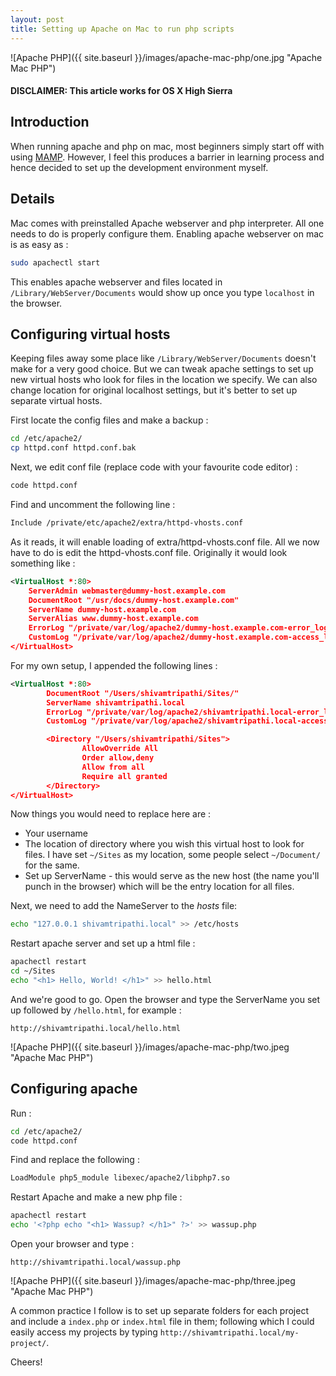 ```yaml
---
layout: post
title: Setting up Apache on Mac to run php scripts
---
```


![Apache PHP]({{ site.baseurl }}/images/apache-mac-php/one.jpg "Apache Mac PHP")

#### DISCLAIMER: This article works for OS X High Sierra

## Introduction
When running apache and php on mac, most beginners simply start off with using [MAMP](http://www.mamp.info/en/index.html). However, I feel this produces a barrier in learning process and hence decided to set up the development environment myself.

## Details
Mac comes with preinstalled Apache webserver and php interpreter. All one needs to do is properly configure them. Enabling apache webserver on mac is as easy as :
```zsh
sudo apachectl start
```
This enables apache webserver and files located in `/Library/WebServer/Documents` would show up once you type `localhost` in the browser.

## Configuring virtual hosts
Keeping files away some place like `/Library/WebServer/Documents` doesn't make for a very good choice. But we can tweak apache settings to set up new virtual hosts who look for files in the location we specify. We can also change location for original localhost settings, but it's better to set up separate virtual hosts.

First locate the config files and make a backup :
```zsh
cd /etc/apache2/
cp httpd.conf httpd.conf.bak
```
Next, we edit conf file (replace code with your favourite code editor) :
```zsh
code httpd.conf
```
Find and uncomment the following line :
```zsh
Include /private/etc/apache2/extra/httpd-vhosts.conf
```
As it reads, it will enable loading of extra/httpd-vhosts.conf file. All we now have to do is edit the httpd-vhosts.conf file. Originally it would look something like :
```xml
<VirtualHost *:80>
    ServerAdmin webmaster@dummy-host.example.com
    DocumentRoot "/usr/docs/dummy-host.example.com"
    ServerName dummy-host.example.com
    ServerAlias www.dummy-host.example.com
    ErrorLog "/private/var/log/apache2/dummy-host.example.com-error_log"
    CustomLog "/private/var/log/apache2/dummy-host.example.com-access_log" common
</VirtualHost>
```

For my own setup, I appended the following lines :
```xml
<VirtualHost *:80>
        DocumentRoot "/Users/shivamtripathi/Sites/"
        ServerName shivamtripathi.local
        ErrorLog "/private/var/log/apache2/shivamtripathi.local-error_log"
        CustomLog "/private/var/log/apache2/shivamtripathi.local-access_log" common

        <Directory "/Users/shivamtripathi/Sites">
                AllowOverride All
                Order allow,deny
                Allow from all
                Require all granted
        </Directory>
</VirtualHost>
```
Now things you would need to replace here are :
* Your username
* The location of directory where you wish this virtual host to look for files. I have set `~/Sites` as my location, some people select `~/Document/` for the same.
* Set up ServerName - this would serve as the new host (the name you'll punch in the browser) which will be the entry location for all files.

Next, we need to add the NameServer to the _hosts_ file:
```zsh
echo "127.0.0.1 shivamtripathi.local" >> /etc/hosts
```
Restart apache server and set up a html file :
```zsh
apachectl restart
cd ~/Sites
echo "<h1> Hello, World! </h1>" >> hello.html
```
And we're good to go. Open the browser and type the ServerName you set up followed by `/hello.html`, for example :
```chrome
http://shivamtripathi.local/hello.html
```
![Apache PHP]({{ site.baseurl }}/images/apache-mac-php/two.jpeg "Apache Mac PHP")

## Configuring apache
Run :
```zsh
cd /etc/apache2/
code httpd.conf
```

Find and replace the following :
```zsh
LoadModule php5_module libexec/apache2/libphp7.so
```

Restart Apache and make a new php file :
```zsh
apachectl restart
echo '<?php echo "<h1> Wassup? </h1>" ?>' >> wassup.php
```
Open your browser and type :
```chrome
http://shivamtripathi.local/wassup.php
```

![Apache PHP]({{ site.baseurl }}/images/apache-mac-php/three.jpeg "Apache Mac PHP")

A common practice I follow is to set up separate folders for each project and include a `index.php` or `index.html` file in them; following which I could easily access my projects by typing `http://shivamtripathi.local/my-project/`.

Cheers!